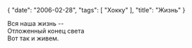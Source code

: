 {
   "date": "2006-02-28",
   "tags": [
      "Хокку"
   ],
   "title": "Жизнь"
}

Вся наша жизнь --  
Отложенный конец света  
Вот так и живем.
